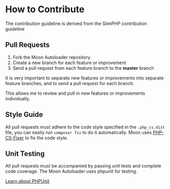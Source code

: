 # How to Contribute

The contribution guideline is derived from the SlimPHP contribution guideline
 
## Pull Requests

1. Fork the Moon Autoloader repository
2. Create a new branch for each feature or improvement
3. Send a pull request from each feature branch to the **master** branch

It is very important to separate new features or improvements into separate feature branches, and to send a
pull request for each branch.

This allows me to review and pull in new features or improvements individually.

## Style Guide

All pull requests must adhere to the code style specified in the `.php_cs.dist` file, you can easily run `composer fix` to do it automatically.
Moon uses [PHP-CS-Fixer](https://github.com/FriendsOfPHP/PHP-CS-Fixer) to fix the code style.

## Unit Testing

All pull requests must be accompanied by passing unit tests and complete code coverage. The Moon Autoloader uses phpunit for testing.

[Learn about PHPUnit](https://github.com/sebastianbergmann/phpunit/)
